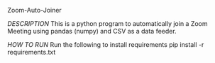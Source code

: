 Zoom-Auto-Joiner

*DESCRIPTION*
This is a python program to automatically join a Zoom Meeting using pandas (numpy) and CSV as a data feeder.

*HOW TO RUN*
Run the following to install requirements pip install -r requirements.txt